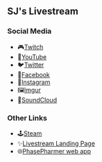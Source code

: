 ## SJ's Livestream

### Social Media
* 🎮[Twitch](https://sjlink.live/hv)
* 🎥[YouTube](https://sjlink.live/hy)
* 🐦[Twitter](https://sjlink.live/hw)
* 📘[Facebook](https://sjlink.live/hf)
* 📸[Instagram](https://sjlink.live/hn)
* 🖼️[Imgur](https://sjlink.live/hm)
* 🎵[SoundCloud](https://sjlink.live/hc)

### Other Links
* 🕹️[Steam](https://sjlink.live/ht)
* ✨[Livestream Landing Page](https://sjlink.live/hl)
* 🌐[PhasePharmer web app](https://phasepharmer.app)


<!--
### Hi there 👋


**chrismabon/chrismabon** is a ✨ _special_ ✨ repository because its `README.md` (this file) appears on your GitHub profile.

Here are some ideas to get you started:

- 🔭 I’m currently working on ...
- 🌱 I’m currently learning ...
- 👯 I’m looking to collaborate on ...
- 🤔 I’m looking for help with ...
- 💬 Ask me about ...
- 📫 How to reach me: ...
- 😄 Pronouns: ...
- ⚡ Fun fact: ...
-->
